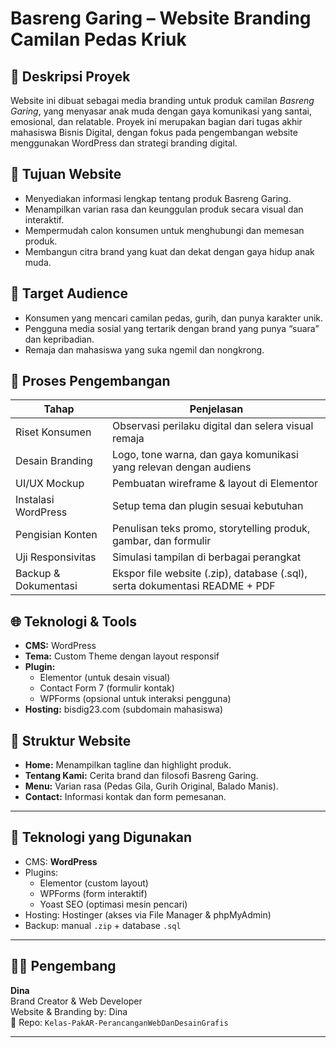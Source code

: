 # Basreng Garing – Website Branding Camilan Pedas Kriuk

## 📝 Deskripsi Proyek

Website ini dibuat sebagai media branding untuk produk camilan _Basreng Garing_, yang menyasar anak muda dengan gaya komunikasi yang santai, emosional, dan relatable. Proyek ini merupakan bagian dari tugas akhir mahasiswa Bisnis Digital, dengan fokus pada pengembangan website menggunakan WordPress dan strategi branding digital.

## 🎯 Tujuan Website

- Menyediakan informasi lengkap tentang produk Basreng Garing.
- Menampilkan varian rasa dan keunggulan produk secara visual dan interaktif.
- Mempermudah calon konsumen untuk menghubungi dan memesan produk.
- Membangun citra brand yang kuat dan dekat dengan gaya hidup anak muda.

## 👥 Target Audience

- Konsumen yang mencari camilan pedas, gurih, dan punya karakter unik.
- Pengguna media sosial yang tertarik dengan brand yang punya “suara” dan kepribadian.
- Remaja dan mahasiswa yang suka ngemil dan nongkrong.

## 🔄 Proses Pengembangan

| Tahap                | Penjelasan                                                                  |
| -------------------- | --------------------------------------------------------------------------- |
| Riset Konsumen       | Observasi perilaku digital dan selera visual remaja                         |
| Desain Branding      | Logo, tone warna, dan gaya komunikasi yang relevan dengan audiens           |
| UI/UX Mockup         | Pembuatan wireframe & layout di Elementor                                   |
| Instalasi WordPress  | Setup tema dan plugin sesuai kebutuhan                                      |
| Pengisian Konten     | Penulisan teks promo, storytelling produk, gambar, dan formulir             |
| Uji Responsivitas    | Simulasi tampilan di berbagai perangkat                                     |
| Backup & Dokumentasi | Ekspor file website (.zip), database (.sql), serta dokumentasi README + PDF |

## 🌐 Teknologi & Tools

- **CMS:** WordPress
- **Tema:** Custom Theme dengan layout responsif
- **Plugin:**
  - Elementor (untuk desain visual)
  - Contact Form 7 (formulir kontak)
  - WPForms (opsional untuk interaksi pengguna)
- **Hosting:** bisdig23.com (subdomain mahasiswa)

## 📄 Struktur Website

- **Home:** Menampilkan tagline dan highlight produk.
- **Tentang Kami:** Cerita brand dan filosofi Basreng Garing.
- **Menu:** Varian rasa (Pedas Gila, Gurih Original, Balado Manis).
- **Contact:** Informasi kontak dan form pemesanan.

---

## 🔧 Teknologi yang Digunakan

- CMS: **WordPress**
- Plugins:
  - Elementor (custom layout)
  - WPForms (form interaktif)
  - Yoast SEO (optimasi mesin pencari)
- Hosting: Hostinger (akses via File Manager & phpMyAdmin)
- Backup: manual `.zip` + database `.sql`

---

## 👩‍💻 Pengembang

**Dina**  
Brand Creator & Web Developer  
Website & Branding by: Dina  
📂 Repo: `Kelas-PakAR-PerancanganWebDanDesainGrafis`

---
